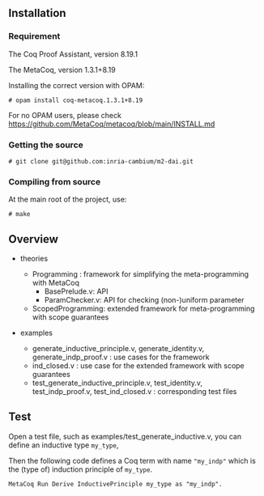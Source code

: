 ## Installation


### Requirement

The Coq Proof Assistant, version 8.19.1

The MetaCoq, version 1.3.1+8.19

Installing the correct version with OPAM:
```
# opam install coq-metacoq.1.3.1+8.19
```

For no OPAM users, please check https://github.com/MetaCoq/metacoq/blob/main/INSTALL.md

### Getting the source
```
# git clone git@github.com:inria-cambium/m2-dai.git
```

### Compiling from source
At the main root of the project, use:
```
# make
```

## Overview
- theories
  + Programming : framework for simplifying the meta-programming with MetaCoq
    - BasePrelude.v: API
    - ParamChecker.v: API for checking (non-)uniform parameter
  + ScopedProgramming: extended framework for meta-programming with scope guarantees

- examples
  + generate_inductive_principle.v, generate_identity.v, generate_indp_proof.v : use cases for the framework
  + ind_closed.v : use case for the extended framework with scope guarantees
  + test_generate_inductive_principle.v, test_identity.v, test_indp_proof.v, test_ind_closed.v : corresponding test files

## Test

Open a test file, such as examples/test_generate_inductive.v, you can define an inductive type `my_type`,

Then the following code defines a Coq term with name `"my_indp"` which is the (type of) induction principle of `my_type`.

```
MetaCoq Run Derive InductivePrinciple my_type as "my_indp".
```

